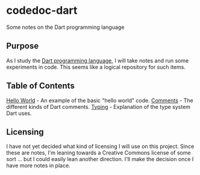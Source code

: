 # codedoc-dart #
Some notes on the Dart programming language

## Purpose
As I study the [Dart programming language](https://www.dartlang.org/), I will take notes and run some experiments in code. This seems like a logical repository for such items.

## Table of Contents
[Hello World](hello_world.dart) - An example of the basic "hello world" code.
[Comments](comments.dart) - The different kinds of Dart comments.
[Typing](typing.md) - Explanation of the type system Dart uses.

## Licensing
I have not yet decided what kind of licensing I will use on this project. Since these are notes, I'm leaning towards a Creative Commons license of some sort ... but I could easily lean another direction. I'll make the decision once I have more notes in place.
